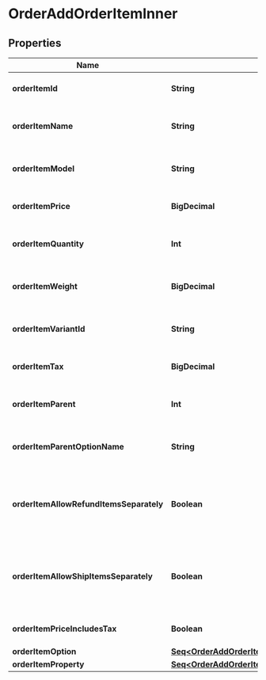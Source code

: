 

# OrderAddOrderItemInner


## Properties

Name | Type | Description | Notes
------------ | ------------- | ------------- | -------------
**orderItemId** | **String** | Defines orders specified by order item id | 
**orderItemName** | **String** | Defines orders specified by order item name | 
**orderItemModel** | **String** | Defines orders specified by order item model |  [optional]
**orderItemPrice** | **BigDecimal** | Defines orders specified by order item price | 
**orderItemQuantity** | **Int** | Defines orders specified by order item quantity | 
**orderItemWeight** | **BigDecimal** | Defines orders specified by order item weight |  [optional]
**orderItemVariantId** | **String** | Ordered product variant. Where x is order item ID |  [optional]
**orderItemTax** | **BigDecimal** | Percentage of tax for product order |  [optional]
**orderItemParent** | **Int** | Index of the parent grouped/bundle product |  [optional]
**orderItemParentOptionName** | **String** | Option name of the parent grouped/bundle product |  [optional]
**orderItemAllowRefundItemsSeparately** | **Boolean** | Indicates whether subitems of the grouped/bundle product can be refunded separately |  [optional]
**orderItemAllowShipItemsSeparately** | **Boolean** | Indicates whether subitems of the grouped/bundle product can be shipped separately |  [optional]
**orderItemPriceIncludesTax** | **Boolean** | Defines if item price includes tax |  [optional]
**orderItemOption** | [**Seq&lt;OrderAddOrderItemInnerOrderItemOptionInner&gt;**](OrderAddOrderItemInnerOrderItemOptionInner.md) |  |  [optional]
**orderItemProperty** | [**Seq&lt;OrderAddOrderItemInnerOrderItemPropertyInner&gt;**](OrderAddOrderItemInnerOrderItemPropertyInner.md) |  |  [optional]



